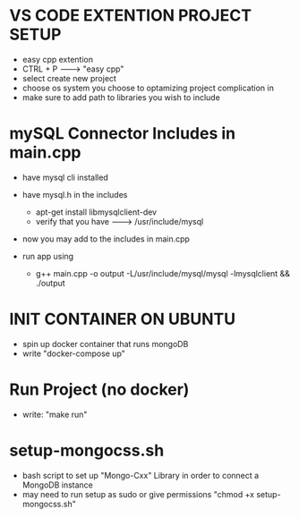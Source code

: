 # VS CODE EXTENTION PROJECT SETUP
- easy cpp extention 
- CTRL + P ---> "easy cpp"
- select create new project
- choose os system you choose to optamizing project complication in
- make sure to add path to libraries you wish to include











# mySQL Connector Includes in main.cpp
- have mysql cli installed

- have mysql.h in the includes
    - apt-get install libmysqlclient-dev 
    - verify that you have ---> /usr/include/mysql

- now you may add to the includes in main.cpp

- run app using
    - g++ main.cpp -o output -L/usr/include/mysql/mysql -lmysqlclient && ./output


















# INIT CONTAINER ON UBUNTU
- spin up docker container that runs mongoDB
- write "docker-compose up"


# Run Project (no docker)
- write: "make run"


# setup-mongocss.sh
- bash script to set up "Mongo-Cxx" Library in order to connect a MongoDB instance
- may need to run setup as sudo or give permissions "chmod +x setup-mongocss.sh"



